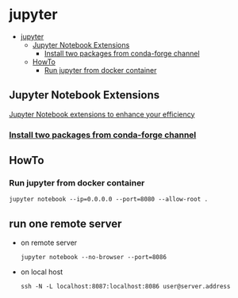 # jupyter

- [jupyter](#jupyter)
  - [Jupyter Notebook Extensions](#jupyter-notebook-extensions)
    - [Install two packages from conda-forge channel](#install-two-packages-from-conda-forge-channel)
  - [HowTo](#howto)
    - [Run jupyter from docker container](#run-jupyter-from-docker-container)

## Jupyter Notebook Extensions

[Jupyter Notebook extensions to enhance your efficiency](https://www.endtoend.ai/blog/jupyter-notebook-extensions-to-enhance-your-efficiency/)

### [Install two packages from conda-forge channel](https://www.endtoend.ai/blog/jupyter-notebook-extensions-to-enhance-your-efficiency/)

## HowTo

### Run jupyter from docker container

    jupyter notebook --ip=0.0.0.0 --port=8080 --allow-root .

## run one remote server

- on remote server

      jupyter notebook --no-browser --port=8086

- on local host

      ssh -N -L localhost:8087:localhost:8086 user@server.address



